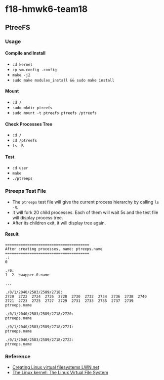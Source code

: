 # f18-hmwk6-team18
## PtreeFS
### Usage
#### Compile and Install
* `cd kernel`
* `cp vm.config .config`
* `make -j2`
* `sudo make modules_install && sudo make install`
#### Mount
* `cd /`
* `sudo mkdir ptreefs`
* `sudo mount -t ptreefs ptreefs /ptreefs`
#### Check Processes Tree
* `cd /`
* `cd /ptreefs`
* `ls -R`
#### Test
* `cd user`
* `make`
* `./ptreeps`
### Ptreeps Test File
* The `ptreeps` test file will give the current process hierarchy by calling `ls -R`. 
* It will fork 20 child processes. Each of them will wait 5s and the test file will display process tree.
* After its children exit, it will display tree again.
#### Result
```
======================================
After creating processes, name: ptreeps.name
======================================
.:
0

./0:
1  2  swapper-0.name
```
`...`
```
./0/1/2040/2583/2589/2718:
2720  2722  2724  2726	2728  2730  2732  2734	2736  2738  2740
2721  2723  2725  2727	2729  2731  2733  2735	2737  2739  ptreeps.name

./0/1/2040/2583/2589/2718/2720:
ptreeps.name

./0/1/2040/2583/2589/2718/2721:
ptreeps.name

./0/1/2040/2583/2589/2718/2722:
ptreeps.name
```

### Reference
* [Creating Linux virtual filesystems LWN.net](https://lwn.net/Articles/57369/)
* [The Linux kernel: The Linux Virtual File System](https://www.win.tue.nl/~aeb/linux/lk/lk-8.html)
